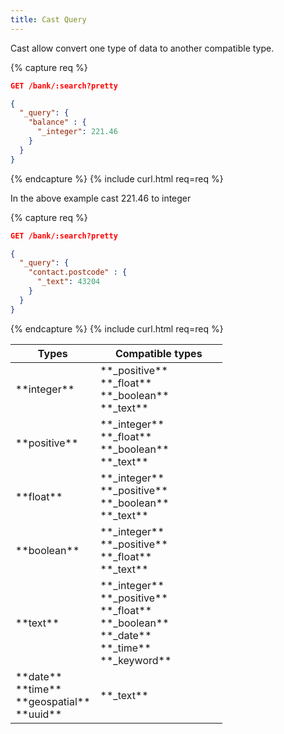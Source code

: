 ```yaml
---
title: Cast Query
---
```


Cast allow convert one type of data to another compatible type.

{% capture req %}

```json
GET /bank/:search?pretty

{
  "_query": {
    "balance" : {
      "_integer": 221.46
    }
  }
}
```
{% endcapture %}
{% include curl.html req=req %}

In the above example cast 221.46 to integer

{% capture req %}

```json
GET /bank/:search?pretty

{
  "_query": {
    "contact.postcode" : {
      "_text": 43204
    }
  }
}
```
{% endcapture %}
{% include curl.html req=req %}

<table>
<colgroup>
<col width="40%" />
<col width="60%" />
</colgroup>
<thead>
<tr class="header">
<th>Types</th>
<th>Compatible types</th>
</tr>
</thead>
<tbody>
<tr>
<td markdown="span">**integer**</td>
<td markdown="span">**_positive** <br> **_float** <br> **_boolean** <br> **_text** </td>
</tr>
<tr>
<td markdown="span">**positive**</td>
<td markdown="span">**_integer** <br> **_float** <br> **_boolean** <br> **_text** </td>
</tr>
<tr>
<td markdown="span">**float**</td>
<td markdown="span">**_integer** <br> **_positive** <br> **_boolean** <br> **_text** </td>
</tr>
<tr>
<td markdown="span">**boolean**</td>
<td markdown="span">**_integer** <br> **_positive** <br> **_float** <br> **_text** </td>
</tr>
<tr>
<td markdown="span">**text**</td>
<td markdown="span">**_integer** <br> **_positive** <br> **_float** <br> **_boolean** <br> **_date** <br> **_time** <br> **_keyword** </td>
</tr>
<tr>
<td markdown="span">**date** <br>**time** <br>**geospatial** <br>**uuid**</td>
<td markdown="span">**_text**</td>
</tr>
</tbody>
</table>